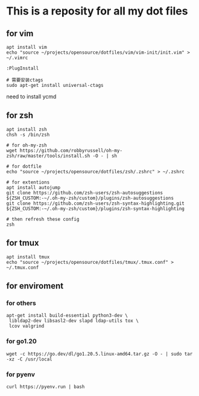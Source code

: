 # This is a reposity for all my dot files
## for vim
```
apt install vim
echo "source ~/projects/opensource/dotfiles/vim/vim-init/init.vim" > ~/.vimrc

:PlugInstall

# 需要安装ctags
sudo apt-get install universal-ctags
```
need to install ycmd

## for zsh
```
apt install zsh
chsh -s /bin/zsh

# for oh-my-zsh
wget https://github.com/robbyrussell/oh-my-zsh/raw/master/tools/install.sh -O - | sh

# for dotfile
echo "source ~/projects/opensource/dotfiles/zsh/.zshrc" > ~/.zshrc

# for extentions
apt install autojump
git clone https://github.com/zsh-users/zsh-autosuggestions ${ZSH_CUSTOM:-~/.oh-my-zsh/custom}/plugins/zsh-autosuggestions
git clone https://github.com/zsh-users/zsh-syntax-highlighting.git ${ZSH_CUSTOM:-~/.oh-my-zsh/custom}/plugins/zsh-syntax-highlighting

# then refresh these config
zsh
```

## for tmux
```
apt install tmux
echo "source ~/projects/opensource/dotfiles/tmux/.tmux.conf" > ~/.tmux.conf
```

## for enviroment
### for others
```
apt-get install build-essential python3-dev \
 libldap2-dev libsasl2-dev slapd ldap-utils tox \
 lcov valgrind
```
### for go1.20
```
wget -c https://go.dev/dl/go1.20.5.linux-amd64.tar.gz -O - | sudo tar -xz -C /usr/local
```

### for pyenv
```
curl https://pyenv.run | bash

```
